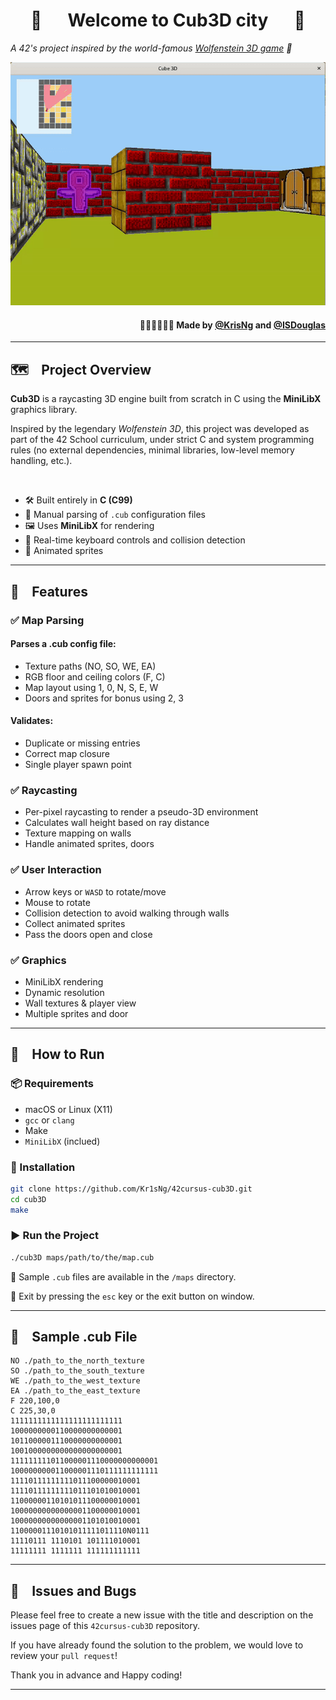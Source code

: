 <h1 align="center">
	🌃 &emsp; Welcome to Cub3D city &emsp; 🌆
</h1>

*A 42's project inspired by the world-famous [Wolfenstein 3D game](https://en.wikipedia.org/wiki/Wolfenstein) 🏹*


<p align="center">
  <img src="https://github.com/Kr1sNg/42cursus-cub3D/blob/main/Screencast_cub3D.gif" />
</p>

<h4 align="right">
	
  🧑🏻‍💻👩🏻‍💻 Made by [@KrisNg](https://github.com/Kr1sNg) and [@ISDouglas](https://github.com/ISDouglas)  

</h4>


---

## 🗺️ &ensp; Project Overview

**Cub3D** is a raycasting 3D engine built from scratch in C using the **MiniLibX** graphics library.

Inspired by the legendary *Wolfenstein 3D*, this project was developed as part of the 42 School curriculum, under strict C and system programming rules (no external dependencies, minimal libraries, low-level memory handling, etc.).

<br>

-  🛠 Built entirely in **C (C99)**  
-  🧱 Manual parsing of `.cub` configuration files  
-  🖼 Uses **MiniLibX** for rendering  
-  🎯 Real-time keyboard controls and collision detection  
-  💸 Animated sprites  


---

## 🧩 &ensp; Features

### ✅ Map Parsing

#### Parses a .cub config file:

- Texture paths (NO, SO, WE, EA)
- RGB floor and ceiling colors (F, C)
- Map layout using 1, 0, N, S, E, W
- Doors and sprites for bonus using 2, 3

#### Validates:

- Duplicate or missing entries
- Correct map closure
- Single player spawn point

### ✅ Raycasting

- Per-pixel raycasting to render a pseudo-3D environment
- Calculates wall height based on ray distance
- Texture mapping on walls
- Handle animated sprites, doors

### ✅ User Interaction

- Arrow keys or `WASD` to rotate/move
- Mouse to rotate
- Collision detection to avoid walking through walls
- Collect animated sprites
- Pass the doors open and close

### ✅ Graphics

- MiniLibX rendering
- Dynamic resolution
- Wall textures & player view
- Multiple sprites and door

---

## 👷 &ensp; How to Run

### 📦 Requirements
- macOS or Linux (X11)
- `gcc` or `clang`
- Make
- `MiniLibX` (inclued)

### 🔧 Installation

```bash
git clone https://github.com/Kr1sNg/42cursus-cub3D.git
cd cub3D
make
```

### ▶️ Run the Project

```bash
./cub3D maps/path/to/the/map.cub
```

🚀 Sample `.cub` files are available in the `/maps` directory.

🚪 Exit by pressing the `esc` key or the exit button on window.

---

## 🧪 &ensp; Sample .cub File

```cub
NO ./path_to_the_north_texture
SO ./path_to_the_south_texture
WE ./path_to_the_west_texture
EA ./path_to_the_east_texture
F 220,100,0
C 225,30,0
1111111111111111111111111
1000000000110000000000001
1011000001110000000000001
1001000000000000000000001
111111111011000001110000000000001
100000000011000001110111111111111
11110111111111011100000010001
11110111111111011101010010001
11000000110101011100000010001
10000000000000001100000010001
10000000000000001101010010001
11000001110101011111011110N0111
11110111 1110101 101111010001
11111111 1111111 111111111111
```

---

## 🐛 &ensp; Issues and Bugs

Please feel free to create a new issue with the title and description on the issues page of this `42cursus-cub3D` repository.

If you have already found the solution to the problem, we would love to review your `pull request`!

Thank you in advance and Happy coding!

---




